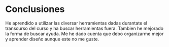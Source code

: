 # Conclusiones

He aprendido a utilizar las diversar herramientas dadas durantate el transcurso
del curso y ha buscar herramientas fuera.
Tambien he mejorado la forma de buscar ayuda.
Me he dado cuenta que debo organizarme mejor y aprender diseño aunque este no me guste.
